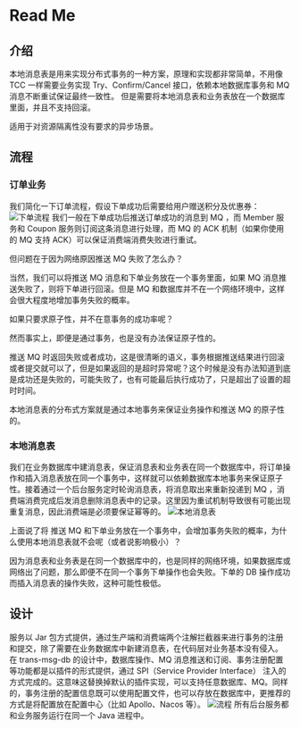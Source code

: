 # Read Me
## 介绍
本地消息表是用来实现分布式事务的一种方案，原理和实现都非常简单，不用像 TCC 一样需要业务实现 Try、Confirm/Cancel 接口，依赖本地数据库事务和 MQ 消息不断重试保证最终一致性。
但是需要将本地消息表和业务表放在一个数据库里面，并且不支持回滚。

适用于对资源隔离性没有要求的异步场景。

## 流程
### 订单业务
我们简化一下订单流程，假设下单成功后需要给用户赠送积分及优惠券：
![下单流程](https://github.com/lilineric/trans-msg-db/blob/main/img/grant-points.png)
我们一般在下单成功后推送订单成功的消息到 MQ ，而 Member 服务和 Coupon 服务则订阅这条消息进行处理，而 MQ 的 ACK 机制（如果你使用的 MQ 支持 ACK）可以保证消费端消费失败进行重试。

但问题在于因为网络原因推送 MQ 失败了怎么办？

当然，我们可以将推送 MQ 消息和下单业务放在一个事务里面，如果 MQ 消息推送失败了，则将下单进行回滚。但是 MQ 和数据库并不在一个网络环境中，这样会很大程度地增加事务失败的概率。

如果只要求原子性，并不在意事务的成功率呢？

然而事实上，即便是通过事务，也是没有办法保证原子性的。

推送 MQ 时返回失败或者成功，这是很清晰的语义，事务根据推送结果进行回滚或者提交就可以了，但是如果返回的是超时异常呢？这个时候是没有办法知道到底是成功还是失败的，可能失败了，也有可能最后执行成功了，只是超出了设置的超时时间。

本地消息表的分布式方案就是通过本地事务来保证业务操作和推送 MQ 的原子性的。

### 本地消息表
我们在业务数据库中建消息表，保证消息表和业务表在同一个数据库中，将订单操作和插入消息表放在同一个事务中，这样就可以依赖数据库本地事务来保证原子性。接着通过一个后台服务定时轮询消息表，将消息取出来重新投递到 MQ ，消费端消费完成后发消息删除消息表中的记录。这里因为重试机制导致很有可能出现重复消息，因此消费端是必须要保证幂等的。
![本地消息表](https://github.com/lilineric/trans-msg-db/blob/main/img/grant-points-trans.png)

上面说了将 推送 MQ 和下单业务放在一个事务中，会增加事务失败的概率，为什么使用本地消息表就不会呢（或者说影响极小）？

因为消息表和业务表是在同一个数据库中的，也是同样的网络环境，如果数据库或网络出了问题，那么即便不在同一个事务下单操作也会失败。下单的 DB 操作成功而插入消息表的操作失败，这种可能性极低。

## 设计
服务以 Jar 包方式提供，通过生产端和消费端两个注解拦截器来进行事务的注册和提交，除了需要在业务数据库中新建消息表，在代码层对业务基本没有侵入。
在 trans-msg-db 的设计中，数据库操作、MQ 消息推送和订阅、事务注册配置等功能都是以插件的形式提供，通过 SPI（Service Provider Interface） 注入的方式完成的。这意味这替换掉默认的插件实现，可以支持任意数据库、MQ。同样的，事务注册的配置信息既可以使用配置文件，也可以存放在数据库中，更推荐的方式是将配置放在配置中心（比如 Apollo、Nacos 等）。
![流程](https://github.com/lilineric/trans-msg-db/blob/main/img/trans-msg-db.png)
所有后台服务都和业务服务运行在同一个 Java 进程中。
